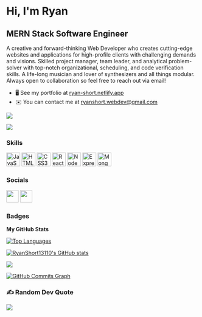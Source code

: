 Hi, I'm Ryan
=====================

MERN Stack Software Engineer
----------------------------

A creative and forward-thinking Web Developer who creates cutting-edge websites and applications for high-profile clients with challenging demands and visions. Skilled project manager, team leader, and analytical problem-solver with top-notch organizational, scheduling, and code verification skills. A life-long musician and lover of synthesizers and all things modular. Always open to collaboration so feel free to reach out via email!

*   🖥️  See my portfolio at [ryan-short.netlify.app](http://ryan-short.netlify.app)
*   ✉️  You can contact me at [ryanshort.webdev@gmail.com](mailto:ryanshort.webdev@gmail.com)
<a href="https://www.github.com/RyanShort13110" target="_blank" rel="noreferrer">
<img src="https://img.shields.io/github/followers/RyanShort13110?logo=github&style=for-the-badge&color=84cc16&labelColor=1c1917" /></a>

![](https://www.codewars.com/users/ryanS_/badges/small)

### Skills 
<p align="left">
<a href="https://developer.mozilla.org/en-US/docs/Web/JavaScript" target="_blank" rel="noreferrer"><img src="https://raw.githubusercontent.com/danielcranney/readme-generator/main/public/icons/skills/javascript-colored.svg" width="36" height="36" alt="JavaScript" /></a>
<a href="https://developer.mozilla.org/en-US/docs/Glossary/HTML5" target="_blank" rel="noreferrer"><img src="https://raw.githubusercontent.com/danielcranney/readme-generator/main/public/icons/skills/html5-colored.svg" width="36" height="36" alt="HTML5" /></a>
<a href="https://www.w3.org/TR/CSS/#css" target="_blank" rel="noreferrer"><img src="https://raw.githubusercontent.com/danielcranney/readme-generator/main/public/icons/skills/css3-colored.svg" width="36" height="36" alt="CSS3" /></a>
<a href="https://reactjs.org/" target="_blank" rel="noreferrer"><img src="https://raw.githubusercontent.com/danielcranney/readme-generator/main/public/icons/skills/react-colored.svg" width="36" height="36" alt="React" /></a>
<a href="https://nodejs.org/en/" target="_blank" rel="noreferrer"><img src="https://raw.githubusercontent.com/danielcranney/readme-generator/main/public/icons/skills/nodejs-colored.svg" width="36" height="36" alt="NodeJS" /></a>
<a href="https://expressjs.com/" target="_blank" rel="noreferrer"><img src="https://raw.githubusercontent.com/danielcranney/readme-generator/main/public/icons/skills/express-colored.svg" width="36" height="36" alt="Express" /></a>
<a href="https://www.mongodb.com/" target="_blank" rel="noreferrer"><img src="https://raw.githubusercontent.com/danielcranney/readme-generator/main/public/icons/skills/mongodb-colored.svg" width="36" height="36" alt="MongoDB" /></a>
</p>
                    

 ### Socials                 
 <p align="left"> <a href="https://www.github.com/RyanShort13110" target="_blank" rel="noreferrer"><img src="https://raw.githubusercontent.com/danielcranney/readme-generator/main/public/icons/socials/github.svg" width="32" height="32" /></a> <a href="https://www.linkedin.com/in/ryanshort-developer" target="_blank" rel="noreferrer"><img src="https://raw.githubusercontent.com/danielcranney/readme-generator/main/public/icons/socials/linkedin.svg" width="32" height="32" /></a></p>

### Badges

<b>My GitHub Stats</b>

<a href="https://github.com/RyanShort13110" align="left"><img src="https://github-readme-stats.vercel.app/api/top-langs/?username=RyanShort13110&langs_count=10&title_color=84cc16&text_color=ffffff&icon_color=84cc16&bg_color=1c1917&hide_border=true&locale=en&custom_title=Top%20%Languages" alt="Top Languages" /></a>

<a href="http://www.github.com/RyanShort13110"><img src="https://github-readme-stats.vercel.app/api?username=RyanShort13110&show_icons=true&hide=&count_private=true&title_color=84cc16&text_color=ffffff&icon_color=84cc16&bg_color=1c1917&hide_border=true&show_icons=true" alt="RyanShort13110's GitHub stats" /></a>

<a href="http://www.github.com/RyanShort13110"><img src="https://github-readme-streak-stats.herokuapp.com/?user=RyanShort13110&stroke=ffffff&background=1c1917&ring=84cc16&fire=84cc16&currStreakNum=ffffff&currStreakLabel=84cc16&sideNums=ffffff&sideLabels=ffffff&dates=ffffff&hide_border=true" /></a>

<a href="http://www.github.com/RyanShort13110"><img src="https://activity-graph.herokuapp.com/graph?username=RyanShort13110&bg_color=1c1917&color=ffffff&line=84cc16&point=ffffff&area_color=1c1917&area=true&hide_border=true&custom_title=GitHub%20Commits%20Graph" alt="GitHub Commits Graph" /></a>


### ✍️ Random Dev Quote
![](https://quotes-github-readme.vercel.app/api?type=horizontal&theme=radical)
